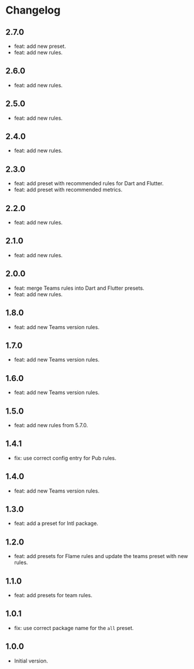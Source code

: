 # Changelog

## 2.7.0

- feat: add new preset.
- feat: add new rules.

## 2.6.0

- feat: add new rules.

## 2.5.0

- feat: add new rules.

## 2.4.0

- feat: add new rules.

## 2.3.0

- feat: add preset with recommended rules for Dart and Flutter.
- feat: add preset with recommended metrics.

## 2.2.0

- feat: add new rules.

## 2.1.0

- feat: add new rules.

## 2.0.0

- feat: merge Teams rules into Dart and Flutter presets.
- feat: add new rules.

## 1.8.0

- feat: add new Teams version rules.

## 1.7.0

- feat: add new Teams version rules.

## 1.6.0

- feat: add new Teams version rules.

## 1.5.0

- feat: add new rules from 5.7.0.

## 1.4.1

- fix: use correct config entry for Pub rules.

## 1.4.0

- feat: add new Teams version rules.

## 1.3.0

- feat: add a preset for Intl package.

## 1.2.0

- feat: add presets for Flame rules and update the teams preset with new rules.

## 1.1.0

- feat: add presets for team rules.

## 1.0.1

- fix: use correct package name for the `all` preset.

## 1.0.0

- Initial version.

